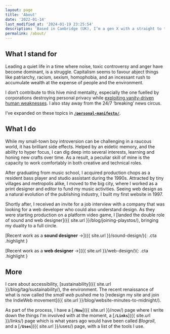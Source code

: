 ```yaml
---
layout: page
title: 'About'
date: '2022-01-14'
last_modified_at: '2024-01-19 23:25:54'
description: 'Based in Cambridge (UK), I’m a gen X with a straight to the point attitude. Gravitating around duality, I use a mix of instinct and academic learning to juggle between art and technology in equal measure.'
permalink: /about/
---
```

<div class="warning">
  <h2>What I stand for</h2>
  <p>Leading a quiet life in a time where noise, toxic controversy and anger have become dominant, is a struggle. Capitalism seems to favour abject things like patriarchy, racism, sexism, homophobia, and an incessant rush to accumulate wealth at the expense of people and the environment.</p>
  <p>I don’t contribute to this hive mind mentality, especially the one fuelled by corporations destroying personal privacy while <a href="{{ site.url }}/blog/life-after-social-networks/">exploiting vanity-driven human weaknesses</a>. I also  stay away from the 24/7 ‘breaking’ news circus.</p>
  <p>I’ve expanded on these topics in <a href="{{ site.url }}/personal-manifesto/"><strong><code>/personal-manifesto/</code></strong></a>.</p>
</div>

## What I do

While my small-town boy introversion can be challenging in a raucous world, it has brilliant side effects. Helped by an eidetic memory, and the ability to hyper focus, I can dig deep into several interests, learning and honing new crafts over time. As a result, a peculiar skill of mine is the capacity to work comfortably in both creative and technical roles. 

After graduating from music school, I acquired production chops as a resident bass player and studio assistant during the 1990s. Attracted by tiny villages and metropolis alike, I moved to the big city, where I worked as a print designer and editor to fund my music activities. Seeing web design as a natural evolution of the publishing industry, I built my first website in 1997.

Shortly after, I received an invite for a job interview with a company that was looking for a web developer who could also understand design. As they were starting production on a platform video game, I [landed the double role of sound and web designer]({{ site.url }}/blog/joining-playstos/), bringing my duality to a full circle.

[Recent work as a **sound designer**&nbsp;&rarr;]({{ site.url }}/sound-design/){: .cta .highlight }

[Recent work as a **web designer**&nbsp;&rarr;]({{ site.url }}/web-design/){: .cta .highlight }

## More

I care about accessibility, [sustainability]({{ site.url }}/blog/tag/sustainability/), the environment. The recent renaissance of what is now called the *small web* pushed me to [redesign my site and join the IndieWeb movement]({{ site.url }}/blog/website-minutes-to-midnight/).

As part of the process, I have a [**`/Now`**]({{ site.url }}/now/) page where I write down the things I'm involved with at the moment, a [**`/Links`**]({{ site.url }}/links/) page which is what years ago would have been called *Blogroll*, and a [**`/Uses`**]({{ site.url }}/uses/) page, with a list of the tools I use.